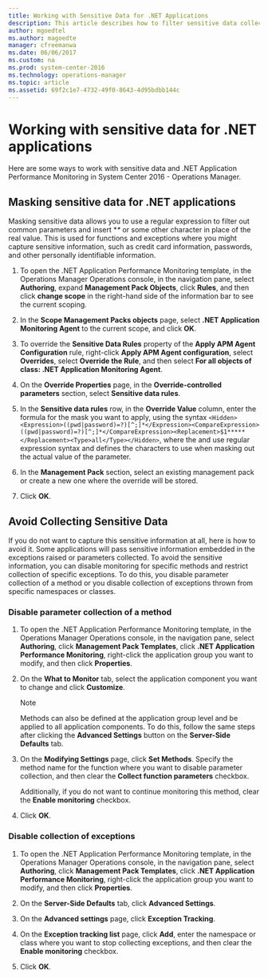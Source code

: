 ```yaml
---
title: Working with Sensitive Data for .NET Applications
description: This article describes how to filter sensitive data collected by Application Performance Monitoring.
author: mgoedtel
ms.author: magoedte
manager: cfreemanwa
ms.date: 06/06/2017
ms.custom: na
ms.prod: system-center-2016
ms.technology: operations-manager
ms.topic: article
ms.assetid: 69f2c1e7-4732-49f0-8643-4d95bdbb144c
---
```


# Working with sensitive data for .NET applications
Here are some ways to work with sensitive data and .NET Application Performance Monitoring in System Center 2016 - Operations Manager.  
  
## Masking sensitive data for .NET applications  
Masking sensitive data allows you to use a regular expression to filter out common parameters and insert \**\** or some other character in place of the real value. This is used for functions and exceptions where you might capture sensitive information, such as credit card information, passwords, and other personally identifiable information.  
  
1.  To open the .NET Application Performance Monitoring template, in the Operations Manager Operations console, in the navigation pane, select **Authoring**, expand **Management Pack Objects**, click **Rules**, and then click **change scope** in the right-hand side of the information bar to see the current scoping.  
  
2.  In the **Scope Management Packs objects** page, select **.NET Application Monitoring Agent** to the current scope, and click **OK**.  
  
3.  To override the **Sensitive Data Rules** property of the **Apply APM Agent Configuration** rule, right-click **Apply APM Agent configuration**, select **Overrides**, select **Override the Rule**, and then select **For all objects of class: .NET Application Monitoring Agent**.  
  
4.  On the **Override Properties** page, in the **Override-controlled parameters** section, select **Sensitive data rules**.  
  
5.  In the **Sensitive data rules** row, in the **Override Value** column, enter the formula for the mask you want to apply, using the syntax `<Hidden><Expression>((pwd|password)=?)[^;]*</Expression><CompareExpression>((pwd|password)=?)[^;]*</CompareExpression><Replacement>$1*****</Replacement><Type>all</Type></Hidden>`, where the <Expression> and <CompareExpression> use regular expression syntax and <Replacement> defines the characters to use when masking out the actual value of the parameter.  
  
6.  In the **Management Pack** section, select an existing management pack or create a new one where the override will be stored.  
  
7.  Click **OK**.  
  
## Avoid Collecting Sensitive Data  
If you do not want to capture this sensitive information at all, here is how to avoid it. Some applications will pass sensitive information embedded in the exceptions raised or parameters collected. To avoid the sensitive information, you can disable monitoring for specific methods and restrict collection of specific exceptions. To do this, you disable parameter collection of a method or you disable collection of exceptions thrown from specific namespaces or classes.  
  
### Disable parameter collection of a method  
  
1.  To open the .NET Application Performance Monitoring template, in the Operations Manager Operations console, in the navigation pane, select **Authoring**, click **Management Pack Templates**, click **.NET Application Performance Monitoring**, right-click the application group you want to modify, and then click **Properties**.  
  
2.  On the **What to Monitor** tab, select the application component you want to change and click **Customize**.  
  
    > [!NOTE]  
    > Methods can also be defined at the application group level and be applied to all application components. To do this, follow the same steps after clicking the **Advanced Settings** button on the **Server-Side Defaults** tab.  
  
3.  On the **Modifying Settings** page, click **Set Methods**. Specify the method name for the function where you want to disable parameter collection, and then clear the **Collect function parameters** checkbox.  
  
    Additionally, if you do not want to continue monitoring this method, clear the **Enable monitoring** checkbox.  
  
4.  Click **OK**.  
  
### Disable collection of exceptions  
  
1.  To open the .NET Application Performance Monitoring template, in the Operations Manager Operations console, in the navigation pane, select **Authoring**, click **Management Pack Templates**, click **.NET Application Performance Monitoring**, right-click the application group you want to modify, and then click **Properties**.  
  
2.  On the **Server-Side Defaults** tab, click **Advanced Settings**.  
  
3.  On the **Advanced settings** page, click **Exception Tracking**.  
  
4.  On the **Exception tracking list** page, click **Add**, enter the namespace or class where you want to stop collecting exceptions, and then clear the **Enable monitoring** checkbox.  
  
5.  Click **OK**.  

  
